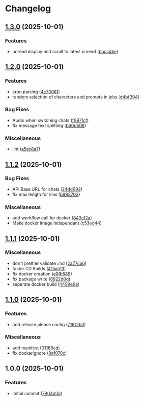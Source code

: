# Changelog

## [1.3.0](https://github.com/iKadmium/storytime/compare/v1.2.0...v1.3.0) (2025-10-01)


### Features

* unread display and scroll to latest unread ([bacc4be](https://github.com/iKadmium/storytime/commit/bacc4be552995aaf987c39206ccacb3b5db59531))

## [1.2.0](https://github.com/iKadmium/storytime/compare/v1.1.2...v1.2.0) (2025-10-01)


### Features

* cron parsing ([4c70081](https://github.com/iKadmium/storytime/commit/4c7008125f5b22ffef2b9bbdf61de2e0e8f0884a))
* random selection of characters and prompts in jobs ([d4bf304](https://github.com/iKadmium/storytime/commit/d4bf304ccbe13c317cca6dff10a066539a95f21a))


### Bug Fixes

* Audio when switching chats ([f997fcf](https://github.com/iKadmium/storytime/commit/f997fcf0e65fb17c712a2599d901751219e13f2c))
* fix message text splitting ([b60d508](https://github.com/iKadmium/storytime/commit/b60d508f510695f039efd0ab16b52403d750f927))


### Miscellaneous

* lint ([a5ec8a7](https://github.com/iKadmium/storytime/commit/a5ec8a79c0ffc737edc32b712cd057ef5525566e))

## [1.1.2](https://github.com/iKadmium/storytime/compare/v1.1.1...v1.1.2) (2025-10-01)


### Bug Fixes

* API Base URL for chats ([24dd692](https://github.com/iKadmium/storytime/commit/24dd692be57d625313f3e5520830cdc56e138024))
* fix max length for llms ([6993703](https://github.com/iKadmium/storytime/commit/69937038f21869d8c626f24626218f30069d4907))


### Miscellaneous

* add workflow call for docker ([843cf2a](https://github.com/iKadmium/storytime/commit/843cf2a6eea3fcd60780fb8ad33c29a55950cd6e))
* Make docker image independant ([c53ed44](https://github.com/iKadmium/storytime/commit/c53ed44d913240fa7f546bb1ae8c5ffd17ef5dea))

## [1.1.1](https://github.com/iKadmium/storytime/compare/v1.1.0...v1.1.1) (2025-10-01)


### Miscellaneous

* don't prettier validate .md ([2a77ca6](https://github.com/iKadmium/storytime/commit/2a77ca6a33b5ebd7022787df08deb8199bcd687e))
* faster CD Builds ([415a513](https://github.com/iKadmium/storytime/commit/415a5139c57db55990a08e33c5b805cafd6e9e80))
* fix docker creation ([e0fb589](https://github.com/iKadmium/storytime/commit/e0fb5898dae7d30b10d5f5d0572a7fd5d617168c))
* fix package write ([6922d0d](https://github.com/iKadmium/storytime/commit/6922d0d12f66d1c19f2ff232583a385dad63f330))
* separate docker build ([4499e9e](https://github.com/iKadmium/storytime/commit/4499e9ebe136cfed11283f5b4d157f5f5ac346d7))

## [1.1.0](https://github.com/iKadmium/storytime/compare/v1.0.0...v1.1.0) (2025-10-01)


### Features

* add release please config ([718f2b0](https://github.com/iKadmium/storytime/commit/718f2b05ffea93c1028fe15660496d461b5feee8))


### Miscellaneous

* add manifest ([01169ed](https://github.com/iKadmium/storytime/commit/01169ed97a6946a615493e7355811b0a7042e308))
* fix dockerignore ([8af070c](https://github.com/iKadmium/storytime/commit/8af070c36e95fa2e20c2883bb00e35ae6f3be2aa))

## 1.0.0 (2025-10-01)


### Features

* Initial commit ([7904d0d](https://github.com/iKadmium/storytime/commit/7904d0d03c39ebd1948d2260f78f8ad1ca90ab86))

